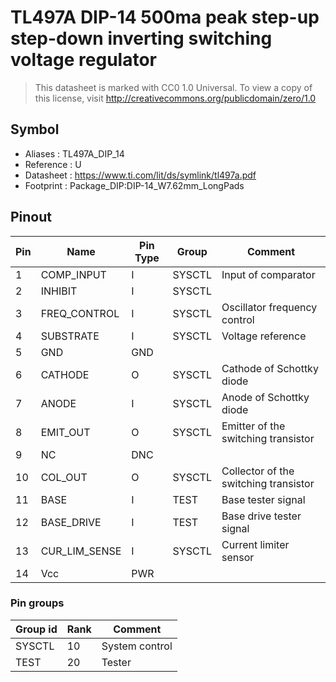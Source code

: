 # TL497A DIP-14 500ma peak step-up step-down inverting switching voltage regulator

> This datasheet is marked with CC0 1.0
> Universal. To view a copy of this license, visit
> http://creativecommons.org/publicdomain/zero/1.0

## Symbol

* Aliases : TL497A_DIP_14
* Reference : U
* Datasheet : https://www.ti.com/lit/ds/symlink/tl497a.pdf
* Footprint : Package_DIP:DIP-14_W7.62mm_LongPads

## Pinout

|Pin|Name|Pin Type|Group|Comment|
|---|---|---|---|---|
|1|COMP_INPUT|I|SYSCTL|Input of comparator|
|2|INHIBIT|I|SYSCTL||
|3|FREQ_CONTROL|I|SYSCTL|Oscillator frequency control|
|4|SUBSTRATE|I|SYSCTL|Voltage reference|
|5|GND|GND|||
|6|CATHODE|O|SYSCTL|Cathode of Schottky diode|
|7|ANODE|I|SYSCTL|Anode of Schottky diode|
|8|EMIT_OUT|O|SYSCTL|Emitter of the switching transistor|
|9|NC|DNC|||
|10|COL_OUT|O|SYSCTL|Collector of the switching transistor|
|11|BASE|I|TEST|Base tester signal|
|12|BASE_DRIVE|I|TEST|Base drive tester signal|
|13|CUR_LIM_SENSE|I|SYSCTL|Current limiter sensor|
|14|Vcc|PWR|||

### Pin groups

|Group id|Rank|Comment|
|---|---|---|
|SYSCTL|10|System control|
|TEST|20|Tester|
